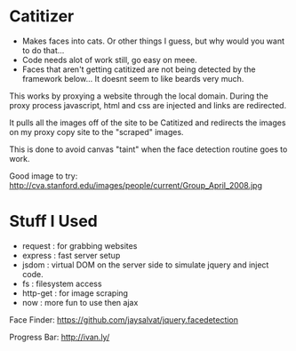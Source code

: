 Catitizer
=========

- Makes faces into cats. Or other things I guess, but why would you want to do that...
- Code needs alot of work still, go easy on meee.
- Faces that aren't getting catitized are not being detected by the framework below... It doesnt seem to like beards very much.

This works by proxying a website through the local domain. During the proxy process javascript, html and css are injected and links are redirected.

It pulls all the images off of the site to be Catitized and redirects the images on my proxy copy site to the "scraped" images.

This is done to avoid canvas "taint" when the face detection routine goes to work.



Good image to try: http://cva.stanford.edu/images/people/current/Group_April_2008.jpg



Stuff I Used
============
  - request : for grabbing websites
  - express : fast server setup
  - jsdom : virtual DOM on the server side to simulate jquery and inject code.
  - fs : filesystem access
  - http-get : for image scraping
  - now : more fun to use then ajax


Face Finder:
https://github.com/jaysalvat/jquery.facedetection

Progress Bar:
http://ivan.ly/